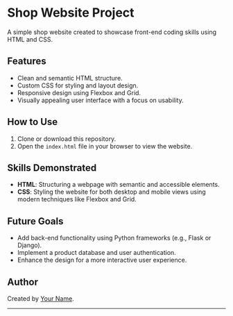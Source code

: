 # Shop Website Project

A simple shop website created to showcase front-end coding skills using HTML and CSS.

## Features
- Clean and semantic HTML structure.
- Custom CSS for styling and layout design.
- Responsive design using Flexbox and Grid.
- Visually appealing user interface with a focus on usability.

## How to Use
1. Clone or download this repository.
2. Open the `index.html` file in your browser to view the website.

## Skills Demonstrated
- **HTML**: Structuring a webpage with semantic and accessible elements.
- **CSS**: Styling the website for both desktop and mobile views using modern techniques like Flexbox and Grid.

## Future Goals
- Add back-end functionality using Python frameworks (e.g., Flask or Django).
- Implement a product database and user authentication.
- Enhance the design for a more interactive user experience.

## Author
Created by [Your Name](https://github.com/yourusername).

---

